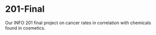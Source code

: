 # 201-Final
Our INFO 201 final project on cancer rates in correlation with chemicals found in cosmetics.
